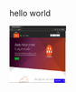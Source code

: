 hello world

<img align="center" width="100" height="100" src="https://raw.githubusercontent.com/JedsadaSrijunpoe/JedsadaSrijunpoe.github.io/main/images/2022-08-03-1-ubuntu-multipass.png">